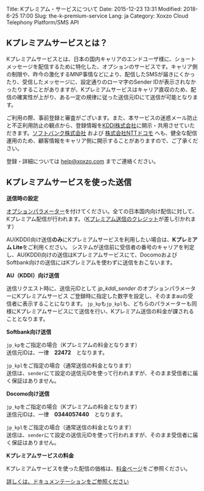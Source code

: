 Title: Kプレミアム・サービスについて
Date: 2015-12-23 13:31
Modified: 2018-6-25 17:00
Slug: the-k-premium-service
Lang: ja
Category: Xoxzo Cloud Telephony Platform/SMS API

## Kプレミアムサービスとは？

Kプレミアムサービスとは、日本の国内キャリアのエンドユーザ様に、ショートメッセージを配信するために特化した、オプションのサービスです。キャリア側の制限や、昨今の激化するMNP事情などにより、配信したSMSが届きにくかったり、受信したメッセージに、設定通りのローマ字のSender IDが表示されなかったりすることがありますが、Kプレミアムサービスはキャリア直収のため、配信の確実性が上がり、ある一定の規律に従った送信元IDにて送信が可能となります。

ご利用の際、事前登録と審査がございます。また、本サービスの迷惑メール防止と不正利用防止の観点から、登録情報を[KDDI株式会社](http://www.kddi.com/)に開示・共用させていただきます。[ソフトバンク株式会社](https://www.softbank.jp/) および [株式会社NTTドコモ](https://www.nttdocomo.co.jp/) へも、健全な配信運用のため、顧客情報をキャリア側に開示することがありますので、ご了承ください。

登録・詳細については [help@xoxzo.com](mailto:help@xoxzo.com) までご連絡ください。

## Kプレミアムサービスを使った送信

__送信時の設定__

[オプションパラメーター](http://docs.xoxzo.com/ja/sms.html#jp-specific-optional-parameters)を付けてください。全ての日本国内向け配信に対して、Kプレミアム配信が行われます。（[Kプレミアム送信のクレジット](https://www.xoxzo.com/ja/about/pricing/#sms)が差し引かれます）

AU(KDDI)向け送信**のみ**にKプレミアムサービスを利用したい場合は、**Kプレミアム Lite**をご利用ください。
システムが送信前に受信者の番号のキャリアを判定し、AU(KDDI)向けの送信はKプレミアムサービスにて、DocomoおよびSoftbank向けの送信にはKプレミアムを使わずに送信をおこないます。

__AU（KDDI）向け送信__

送信リクエスト時に、送信元IDとして *jp_kddi_sender* のオプションパラメーターにKプレミアムサービス
ご登録時に指定した数字を設定し、そのままauの受信者に表示することになります。
```jp_kp```も```jp_kpl```も、どちらのパラメーターも同様にKプレミアムサービスにて送信を行い、Kプレミアム送信の料金が課されることとなります。

__Softbank向け送信__

```jp_kp```をご指定の場合（Kプレミアムの料金となります）</br>
送信元IDは、一律　__22472__　となります。

```jp_kpl```をご指定の場合（通常送信の料金となります）</br>
送信は、```sender```にて設定の送信元IDを使って行われますが、そのまま受信者に届く保証はありません。

__Docomo向け送信__

```jp_kp```をご指定の場合（Kプレミアムの料金となります）</br>
送信元IDは、一律　__0344057440__　となります。

```jp_kpl```をご指定の場合（通常送信の料金となります）</br>
送信は、```sender```にて設定の送信元IDを使って行われますが、そのまま受信者に届く保証はありません。

__Kプレミアムサービスの料金__

Kプレミアムサービスを使った配信の価格は、[料金ページ](https://www.xoxzo.com/ja/about/pricing/#sms)をご参照ください。

[詳しくは、ドキュメンテーションをご参照ください](http://docs.xoxzo.com/ja/sms.html#jp-specific-optional-parameters)


